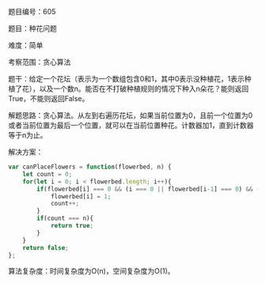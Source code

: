 题目编号：605

题目：种花问题

难度：简单

考察范围：贪心算法

题干：给定一个花坛（表示为一个数组包含0和1，其中0表示没种植花，1表示种植了花），以及一个数n。能否在不打破种植规则的情况下种入n朵花？能则返回True，不能则返回False。

解题思路：贪心算法。从左到右遍历花坛，如果当前位置为0，且前一个位置为0或者当前位置为最后一个位置，就可以在当前位置种花。计数器加1，直到计数器等于n为止。

解决方案：

```javascript
var canPlaceFlowers = function(flowerbed, n) {
    let count = 0;
    for(let i = 0; i < flowerbed.length; i++){
        if(flowerbed[i] === 0 && (i === 0 || flowerbed[i-1] === 0) && (i === flowerbed.length-1 || flowerbed[i+1] === 0)){
            flowerbed[i] = 1;
            count++;
        }
        if(count === n){
            return true;
        }
    }
    return false;
};
```

算法复杂度：时间复杂度为O(n)，空间复杂度为O(1)。